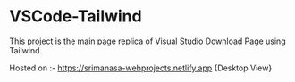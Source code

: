 # VSCode-Tailwind

This project is the main page replica of Visual Studio Download Page using Tailwind.

Hosted on :- https://srimanasa-webprojects.netlify.app {Desktop View}
